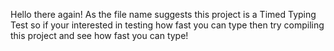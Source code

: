 Hello there again! As the file name suggests this project is a Timed Typing Test so if your interested in testing how fast you can type then try compiling this project and see how fast you can type!
